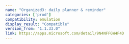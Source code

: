 ```yaml
---
name: "Organized3: daily planner & reminder"
categories: ['prod']
compatibility: emulation
display_result: "Compatible"
version_from: "1.1.33.0"
link: https://apps.microsoft.com/detail/9N4NFFGW4F4D
---
```

